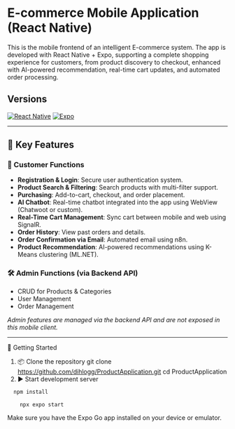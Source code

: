 # E-commerce Mobile Application (React Native)

This is the mobile frontend of an intelligent E-commerce system. The app is developed with React Native + Expo, supporting a complete shopping experience for customers, from product discovery to checkout, enhanced with AI-powered recommendation, real-time cart updates, and automated order processing.

## Versions
[![React Native](https://img.shields.io/badge/React_Native-20232A?style=for-the-badge&logo=react&logoColor=61DAFB)](https://reactnative.dev)
[![Expo](https://img.shields.io/badge/Expo-000020?style=for-the-badge&logo=expo&logoColor=white)](https://expo.dev)

---

## 🔑 Key Features

### 👤 Customer Functions
- **Registration & Login**: Secure user authentication system.  
- **Product Search & Filtering**: Search products with multi-filter support.  
- **Purchasing**: Add-to-cart, checkout, and order placement.  
- **AI Chatbot**: Real-time chatbot integrated into the app using WebView (Chatwoot or custom).  
- **Real-Time Cart Management**: Sync cart between mobile and web using SignalR.  
- **Order History**: View past orders and details.  
- **Order Confirmation via Email**: Automated email using n8n.  
- **Product Recommendation**: AI-powered recommendations using K-Means clustering (ML.NET).  

### 🛠️ Admin Functions (via Backend API)
- CRUD for Products & Categories  
- User Management  
- Order Management  

_Admin features are managed via the backend API and are not exposed in this mobile client._

---

📲 Getting Started
1. 📦 Clone the repository
git clone https://github.com/dihlogg/ProductApplication.git
cd ProductApplication
2. ▶️ Start development server
 ```bash
   npm install
   ```
```bash
    npx expo start
   ```
Make sure you have the Expo Go app installed on your device or emulator.
